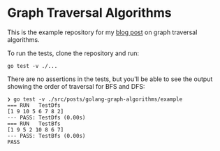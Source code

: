 # Graph Traversal Algorithms

This is the example repository for my [blog post](https://codetree.dev/golang-graph-traversal/) on graph traversal algorithms.

To run the tests, clone the repository and run:

```
go test -v ./...
```

There are no assertions in the tests, but you'll be able to see the output showing the order of traversal for BFS and DFS:

```
❯ go test -v ./src/posts/golang-graph-algorithms/example
=== RUN   TestDfs
[1 9 10 5 6 7 8 2]
--- PASS: TestDfs (0.00s)
=== RUN   TestBfs
[1 9 5 2 10 8 6 7]
--- PASS: TestBfs (0.00s)
PASS
```
